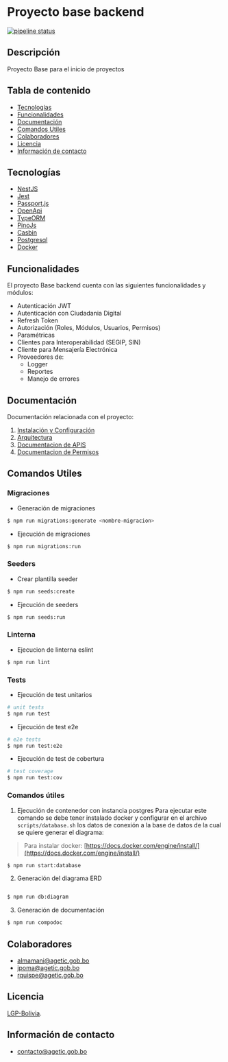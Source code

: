 # Proyecto base backend
[![pipeline status](https://gitlab.agetic.gob.bo/agetic/backend-base-nestjs/badges/develop/pipeline.svg)](https://gitlab.agetic.gob.bo/agetic/backend-base-nestjs/-/commits/develop)

## Descripción
 Proyecto Base para el inicio de proyectos

## Tabla de contenido
* [Tecnologías](#tecnologias)
* [Funcionalidades](#funcionalidades)
* [Documentación](#documentacion)
* [Comandos Utiles](#comandos)
* [Colaboradores](#colaboradores)
* [Licencia](#licencia)
* [Información de contacto](#contacto)

## Tecnologías

- [NestJS](https://nestjs.com/)
- [Jest](https://jestjs.io/)
- [Passport.js](http://www.passportjs.org/)
- [OpenApi](https://www.openapis.org/)
- [TypeORM](https://typeorm.io/)
- [PinoJs](https://getpino.io/#/)
- [Casbin](https://casbin.org/)
- [Postgresql](https://www.postgresql.org/)
- [Docker](https://www.docker.com/)

## Funcionalidades

El proyecto Base backend cuenta con las siguientes funcionalidades y módulos:
  - Autenticación JWT
  - Autenticación con Ciudadania Digital
  - Refresh Token
  - Autorización (Roles, Módulos, Usuarios, Permisos)
  - Paramétricas
  - Clientes para Interoperabilidad (SEGIP, SIN)
  - Cliente para Mensajería Electrónica
  - Proveedores de:
    - Logger
    - Reportes
    - Manejo de errores

## Documentación
Documentación relacionada con el proyecto:
1. [Instalación y Configuración](INSTALL.md)
2. [Arquitectura](/docs/arquitectura.md)
3. [Documentacion de APIS](/docs/openapi.yaml)
4. [Documentacion de Permisos](/docs/permisos.md)

## Comandos Utiles

### Migraciones
- Generación de migraciones
```bash
$ npm run migrations:generate <nombre-migracion>
```

- Ejecución de migraciones
```bash
$ npm run migrations:run
```

### Seeders
- Crear plantilla seeder
```bash
$ npm run seeds:create
```

- Ejecución de seeders
```bash
$ npm run seeds:run
```

### Linterna
- Ejecucion de linterna eslint
```bash
$ npm run lint
```

### Tests
- Ejecución de test unitarios
```bash
# unit tests
$ npm run test
```

- Ejecución de test e2e
```bash
# e2e tests
$ npm run test:e2e
```

- Ejecución de test de cobertura
```bash
# test coverage
$ npm run test:cov
```

### Comandos útiles


1. Ejecución de contenedor con instancia postgres
Para ejecutar este comando se debe tener instalado docker y configurar en el archivo `scripts/database.sh` los datos de conexión a la base de datos de la cual se quiere generar el diagrama:

> Para instalar docker: [https://docs.docker.com/engine/install/](https://docs.docker.com/engine/install/)


```bash
$ npm run start:database
```

2. Generación del diagrama ERD
```bash

$ npm run db:diagram
```

3. Generación de documentación
```bash
$ npm run compodoc
```

## Colaboradores
- almamani@agetic.gob.bo
- jpoma@agetic.gob.bo
- rquispe@agetic.gob.bo

## Licencia

[LGP-Bolivia](LICENSE).

## Información de contacto

* contacto@agetic.gob.bo
